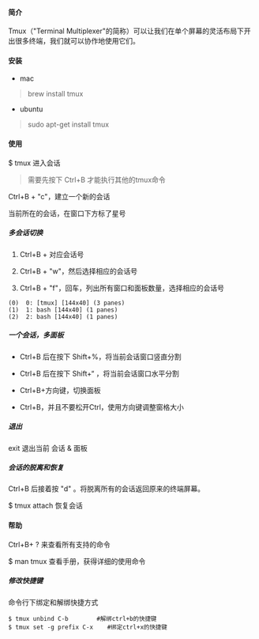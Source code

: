 #### 简介
Tmux（"Terminal Multiplexer"的简称）可以让我们在单个屏幕的灵活布局下开出很多终端，我们就可以协作地使用它们。

#### 安装
- mac
>brew install tmux

- ubuntu
>sudo apt-get install tmux

#### 使用
$ tmux   进入会话
> 需要先按下 Ctrl+B 才能执行其他的tmux命令

Ctrl+B + "c"，建立一个新的会话

当前所在的会话，在窗口下方标了星号

##### 多会话切换
1. Ctrl+B + 对应会话号

2. Ctrl+B + "w"，然后选择相应的会话号

3. Ctrl+B + "f"，回车，列出所有窗口和面板数量，选择相应的会话号
```
(0)  0: [tmux] [144x40] (3 panes)
(1)  1: bash [144x40] (1 panes)
(2)  2: bash [144x40] (1 panes)
```

##### 一个会话，多面板
- Ctrl+B 后在按下 Shift+%，将当前会话窗口竖直分割
- Ctrl+B 后在按下 Shift+“ ，将当前会话窗口水平分割
- Ctrl+B+方向键，切换面板

- Ctrl+B，并且不要松开Ctrl，使用方向键调整窗格大小

##### 退出
exit 退出当前 会话 & 面板

##### 会话的脱离和恢复
Ctrl+B 后接着按 "d" 。将脱离所有的会话返回原来的终端屏幕。
 
$ tmux attach  恢复会话

#### 帮助
Ctrl+B+ ? 来查看所有支持的命令

$ man tmux   查看手册，获得详细的使用命令

##### 修改快捷键
命令行下绑定和解绑快捷方式
```
$ tmux unbind C-b        #解绑ctrl+b的快捷键
$ tmux set -g prefix C-x    #绑定ctrl+x的快捷键
```
